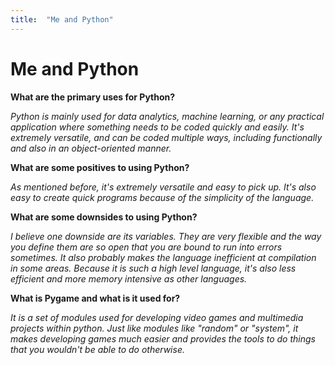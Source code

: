 ```yaml
---
title:  "Me and Python"
---
```


# Me and Python

**What are the primary uses for Python?**

*Python is mainly used for data analytics, machine learning, or any practical application where something needs to be coded quickly and easily. It's extremely versatile, and can be coded multiple ways, including functionally and also in an object-oriented manner.*

**What are some positives to using Python?**

*As mentioned before, it's extremely versatile and easy to pick up. It's also easy to create quick programs because of the simplicity of the language.*

**What are some downsides to using Python?**

*I believe one downside are its variables. They are very flexible and the way you define them are so open that you are bound to run into errors sometimes. It also probably makes the language inefficient at compilation in some areas. Because it is such a high level language, it's also less efficient and more memory intensive as other languages.*

**What is Pygame and what is it used for?**

*It is a set of modules used for developing video games and multimedia projects within python. Just like modules like "random" or "system", it makes developing games much easier and provides the tools to do things that you wouldn't be able to do otherwise.*